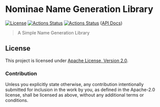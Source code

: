 # Nominae Name Generation Library

[![License](https://img.shields.io/badge/License-Apache%202.0-blue.svg)](https://opensource.org/licenses/Apache-2.0)
[![Actions Status](https://github.com/huhlig/nominae-rs/workflows/Rust/badge.svg)](https://github.com/huhlig/nominae-rs/actions)
[![Actions Status](https://github.com/huhlig/nominae-rs/workflows/Docs/badge.svg)](https://github.com/huhlig/nominae-rs/actions)
([API Docs])

> A Simple Name Generation Library

## License

This project is licensed under [Apache License, Version 2.0](http://www.apache.org/licenses/LICENSE-2.0).

### Contribution

Unless you explicitly state otherwise, any contribution intentionally submitted for inclusion in the work by you, as 
defined in the Apache-2.0 license, shall be licensed as above, without any additional terms or conditions.

[API Docs]: https://huhlig.github.io/nominae-rs/